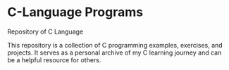 # C-Language Programs
Repository of C Language


This repository is a collection of C programming examples, exercises, and projects. It serves as a personal archive of my C learning journey and can be a helpful resource for others.
